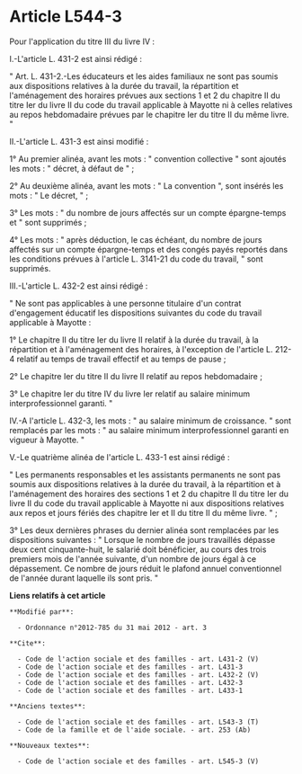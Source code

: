 # Article L544-3

Pour l'application du titre III du livre IV : 

I.-L'article L. 431-2 est ainsi rédigé : 

" Art. L. 431-2.-Les éducateurs et les aides familiaux ne sont pas soumis aux dispositions relatives à la durée du travail,
la répartition et l'aménagement des horaires prévues aux sections 1 et 2 du chapitre II du titre Ier du livre II du code du
travail applicable à Mayotte ni à celles relatives au repos hebdomadaire prévues par le chapitre Ier du titre II du même
livre. " 

II.-L'article L. 431-3 est ainsi modifié : 

1° Au premier alinéa, avant les mots : " convention collective " sont ajoutés les mots : " décret, à défaut de " ; 

2° Au deuxième alinéa, avant les mots : " La convention ", sont insérés les mots : " Le décret, " ; 

3° Les mots : " du nombre de jours affectés sur un compte épargne-temps et " sont supprimés ; 

4° Les mots : " après déduction, le cas échéant, du nombre de jours affectés sur un compte épargne-temps et des congés payés
reportés dans les conditions prévues à l'article L. 3141-21 du code du travail, " sont supprimés. 

III.-L'article L. 432-2 est ainsi rédigé : 

" Ne sont pas applicables à une personne titulaire d'un contrat d'engagement éducatif les dispositions suivantes du code du
travail applicable à Mayotte : 

1° Le chapitre II du titre Ier du livre II relatif à la durée du travail, à la répartition et à l'aménagement des horaires, à
l'exception de l'article L. 212-4 relatif au temps de travail effectif et au temps de pause ; 

2° Le chapitre Ier du titre II du livre II relatif au repos hebdomadaire ; 

3° Le chapitre Ier du titre IV du livre Ier relatif au salaire minimum interprofessionnel garanti. " 

IV.-A l'article L. 432-3, les mots : " au salaire minimum de croissance. " sont remplacés par les mots : " au salaire minimum
interprofessionnel garanti en vigueur à Mayotte. " 

V.-Le quatrième alinéa de l'article L. 433-1 est ainsi rédigé : 

" Les permanents responsables et les assistants permanents ne sont pas soumis aux dispositions relatives à la durée du
travail, à la répartition et à l'aménagement des horaires des sections 1 et 2 du chapitre II du titre Ier du livre II du code
du travail applicable à Mayotte ni aux dispositions relatives aux repos et jours fériés des chapitre Ier et II du titre II du
même livre. " ; 

3° Les deux dernières phrases du dernier alinéa sont remplacées par les dispositions suivantes : " Lorsque le nombre de jours
travaillés dépasse deux cent cinquante-huit, le salarié doit bénéficier, au cours des trois premiers mois de l'année
suivante, d'un nombre de jours égal à ce dépassement. Ce nombre de jours réduit le plafond annuel conventionnel de l'année
durant laquelle ils sont pris. "

**Liens relatifs à cet article**

	**Modifié par**:

	  - Ordonnance n°2012-785 du 31 mai 2012 - art. 3

	**Cite**:

	  - Code de l'action sociale et des familles - art. L431-2 (V)
	  - Code de l'action sociale et des familles - art. L431-3
	  - Code de l'action sociale et des familles - art. L432-2 (V)
	  - Code de l'action sociale et des familles - art. L432-3
	  - Code de l'action sociale et des familles - art. L433-1

	**Anciens textes**:

	  - Code de l'action sociale et des familles - art. L543-3 (T)
	  - Code de la famille et de l'aide sociale. - art. 253 (Ab)

	**Nouveaux textes**:

	  - Code de l'action sociale et des familles - art. L545-3 (V)
